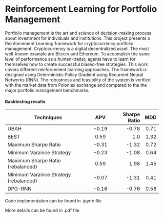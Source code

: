 # Reinforcement Learning for Portfolio Management
Portfolio management is the art and science of decision-making process about investment for individuals and institutions. This project presents a Reinforcement Learning framework for cryptocurrency portfolio management. Cryptocurrency is a digital decentralized asset. The most well-known example are Bitcoin and Ethereum. To accomplish the same level of performance as a human-trader, agents have to learn for themselves how to create successful biased-free strategies. This work covers different reinforcement learning approaches. The framework is designed using Deterministic Policy Gradient using  Recurrent Neural Networks (RNN). The robustness and feasibility of the system is verified with the market data from Poloniex exchange and compared to the the major portfolio management benchmarks.


####  Backtesting results

| Techniques        | APV           | Sharpe Ratio  | MDD |
| ------------ |:------:| ------:| ------:|
| UBAH     | -0.19 | -0.78 | 0.71 |
| BEST      | 0.59 |  1.0 | 1.32 |
| Maximum Sharpe Ratio | -0.31 | -1.32 | 0.72 |
| Minimum Varaince Strategy | -0.23 | -1.08 | 0.64 |
| Maximum Sharpe Ratio (rebalanced) | 0.59 | 1.98 | 1.45 |
| Minimum Varaince Strategy (rebalanced) | -0.07 | -1.31 | 0.41 |
| DPG-RNN | -0.16 | -0.76 | 0.58 |

Code implementation can be found in .ipynb file

More details can be found in .pdf file

